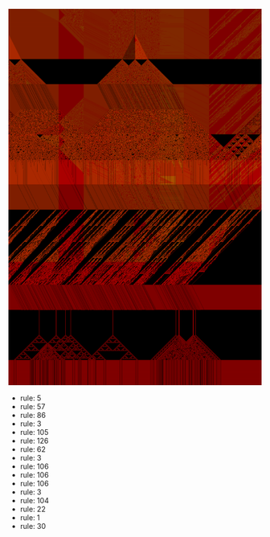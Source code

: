 ![photo](./output.png) 
 * rule: 5
* rule: 57
* rule: 86
* rule: 3
* rule: 105
* rule: 126
* rule: 62
* rule: 3
* rule: 106
* rule: 106
* rule: 106
* rule: 3
* rule: 104
* rule: 22
* rule: 1
* rule: 30
